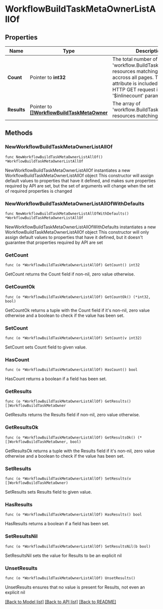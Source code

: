 # WorkflowBuildTaskMetaOwnerListAllOf

## Properties

Name | Type | Description | Notes
------------ | ------------- | ------------- | -------------
**Count** | Pointer to **int32** | The total number of &#39;workflow.BuildTaskMetaOwner&#39; resources matching the request, accross all pages. The &#39;Count&#39; attribute is included when the HTTP GET request includes the &#39;$inlinecount&#39; parameter. | [optional] 
**Results** | Pointer to [**[]WorkflowBuildTaskMetaOwner**](WorkflowBuildTaskMetaOwner.md) | The array of &#39;workflow.BuildTaskMetaOwner&#39; resources matching the request. | [optional] 

## Methods

### NewWorkflowBuildTaskMetaOwnerListAllOf

`func NewWorkflowBuildTaskMetaOwnerListAllOf() *WorkflowBuildTaskMetaOwnerListAllOf`

NewWorkflowBuildTaskMetaOwnerListAllOf instantiates a new WorkflowBuildTaskMetaOwnerListAllOf object
This constructor will assign default values to properties that have it defined,
and makes sure properties required by API are set, but the set of arguments
will change when the set of required properties is changed

### NewWorkflowBuildTaskMetaOwnerListAllOfWithDefaults

`func NewWorkflowBuildTaskMetaOwnerListAllOfWithDefaults() *WorkflowBuildTaskMetaOwnerListAllOf`

NewWorkflowBuildTaskMetaOwnerListAllOfWithDefaults instantiates a new WorkflowBuildTaskMetaOwnerListAllOf object
This constructor will only assign default values to properties that have it defined,
but it doesn't guarantee that properties required by API are set

### GetCount

`func (o *WorkflowBuildTaskMetaOwnerListAllOf) GetCount() int32`

GetCount returns the Count field if non-nil, zero value otherwise.

### GetCountOk

`func (o *WorkflowBuildTaskMetaOwnerListAllOf) GetCountOk() (*int32, bool)`

GetCountOk returns a tuple with the Count field if it's non-nil, zero value otherwise
and a boolean to check if the value has been set.

### SetCount

`func (o *WorkflowBuildTaskMetaOwnerListAllOf) SetCount(v int32)`

SetCount sets Count field to given value.

### HasCount

`func (o *WorkflowBuildTaskMetaOwnerListAllOf) HasCount() bool`

HasCount returns a boolean if a field has been set.

### GetResults

`func (o *WorkflowBuildTaskMetaOwnerListAllOf) GetResults() []WorkflowBuildTaskMetaOwner`

GetResults returns the Results field if non-nil, zero value otherwise.

### GetResultsOk

`func (o *WorkflowBuildTaskMetaOwnerListAllOf) GetResultsOk() (*[]WorkflowBuildTaskMetaOwner, bool)`

GetResultsOk returns a tuple with the Results field if it's non-nil, zero value otherwise
and a boolean to check if the value has been set.

### SetResults

`func (o *WorkflowBuildTaskMetaOwnerListAllOf) SetResults(v []WorkflowBuildTaskMetaOwner)`

SetResults sets Results field to given value.

### HasResults

`func (o *WorkflowBuildTaskMetaOwnerListAllOf) HasResults() bool`

HasResults returns a boolean if a field has been set.

### SetResultsNil

`func (o *WorkflowBuildTaskMetaOwnerListAllOf) SetResultsNil(b bool)`

 SetResultsNil sets the value for Results to be an explicit nil

### UnsetResults
`func (o *WorkflowBuildTaskMetaOwnerListAllOf) UnsetResults()`

UnsetResults ensures that no value is present for Results, not even an explicit nil

[[Back to Model list]](../README.md#documentation-for-models) [[Back to API list]](../README.md#documentation-for-api-endpoints) [[Back to README]](../README.md)


